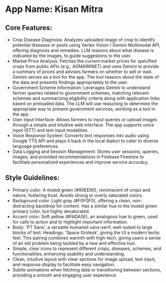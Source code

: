 # **App Name**: Kisan Mitra

## Core Features:

- Crop Disease Diagnosis: Analyzes uploaded image of crop to identify potential diseases or pests using Vertex Vision / Gemini Multimodal API, offering diagnosis and remedies. LLM reasons about what disease is indicated by the images, to guide suggestions to the user.
- Market Price Analysis: Fetches the current market prices for specified crops from public APIs (e.g., AGMARKNET) and uses Gemini to provide a summary of prices and advises farmers on whether to sell or wait. Gemini serves as a tool for the app. The tool reasons about the state of the data and presents findings appropriately to the user.
- Government Scheme Information: Leverages Gemini to understand farmer queries related to government schemes, matching relevant schemes and summarizing eligibility criteria along with application links based on preloaded data. The LLM will use reasoning to determine the appropriate way to present government services, working as a tool in the app.
- User Input Interface: Allows farmers to input queries or upload images through a simple and intuitive web interface. The app supports voice input (STT) and text input modalities.
- Voice Response System: Converts text responses into audio using Google TTS API and plays it back in the local dialect to cater to diverse language preferences.
- Data Logging and Session Management: Stores user sessions, queries, images, and provided recommendations in Firebase Firestore to facilitate personalized experiences and improve service accuracy.

## Style Guidelines:

- Primary color: A muted green (#90EE90), reminiscent of crops and nature, fostering trust. Avoids strong or overly saturated colors.
- Background color: Light gray (#F0F0F0), offering a clean, non-distracting backdrop for content. Has a similar hue to the muted green primary color, but highly desaturated.
- Accent color: Soft yellow (#FADA5E), an analogous hue to green, used for calls to action and to highlight important information.
- Body: 'PT Sans', a versatile humanist sans-serif, well-suited to large blocks of text. Headings: 'Space Grotesk', giving the UI a modern techy feel. This pairing combines warmth with high-tech, giving users a sense of an old problem being tackled by a new and effective tool.
- Simple, clear icons to represent different crops, diseases, schemes, and functionalities, enhancing usability and understanding.
- Clean, intuitive layout with clear sections for image upload, text input, and response display to facilitate easy navigation.
- Subtle animations when fetching data or transitioning between sections, providing a smooth and engaging user experience.